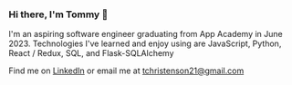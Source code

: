 ### Hi there, I'm Tommy 👋

I'm an aspiring software engineer graduating from App Academy in June 2023. Technologies I've learned and enjoy using are JavaScript, Python, React / Redux, SQL, and Flask-SQLAlchemy

Find me on <a href="https://www.linkedin.com/in/tommychristenson/">LinkedIn</a> or email me at tchristenson21@gmail.com

<!-- <div id="header" align="center">
  <img src="https://media.giphy.com/media/M9gbBd9nbDrOTu1Mqx/giphy.gif" width="100"/>
</div> -->

<!--
**tchristenson/tchristenson** is a ✨ _special_ ✨ repository because its `README.md` (this file) appears on your GitHub profile.

Here are some ideas to get you started:

- 🔭 I’m currently working on ...
- 🌱 I’m currently learning ...
- 👯 I’m looking to collaborate on ...
- 🤔 I’m looking for help with ...
- 💬 Ask me about ...
- 📫 How to reach me: ...
- 😄 Pronouns: ...
- ⚡ Fun fact: ...
-->
